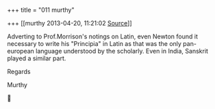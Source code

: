 +++
title = "011 murthy"

+++
[[murthy	2013-04-20, 11:21:02 [Source](https://groups.google.com/g/samskrita/c/6tEt2KuTCEQ)]]



Adverting to Prof.Morrison's notings on Latin, even Newton found it necessary to write his "Principia" in Latin as that was the only pan-european language understood by the scholarly. Even in India, Sanskrit played a similar part.

Regards

Murthy



